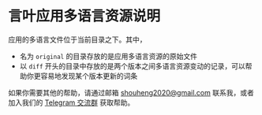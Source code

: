 # 言叶应用多语言资源说明

应用的多语言文件位于当前目录之下。其中，

- 名为 `original` 的目录存放的是应用多语言资源的原始文件
- 以 `diff` 开头的目录中存放的是两个版本之间多语言资源变动的记录，可以帮助你更容易地发现某个版本更新的词条

如果你需要其他的帮助，请通过邮箱 [shouheng2020@gmail.com](mailto:shouheng2020@gmail.com) 联系我，或者加入我们的 [Telegram 交流群](https://t.me/joinchat/Sg_qURuSlZdU1Vi-106Z0w) 获取帮助。

